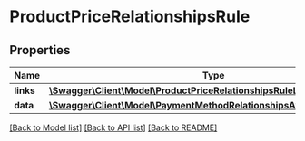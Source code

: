 # ProductPriceRelationshipsRule

## Properties
Name | Type | Description | Notes
------------ | ------------- | ------------- | -------------
**links** | [**\Swagger\Client\Model\ProductPriceRelationshipsRuleLinks**](ProductPriceRelationshipsRuleLinks.md) |  | [optional] 
**data** | [**\Swagger\Client\Model\PaymentMethodRelationshipsAvailabilityRuleData**](PaymentMethodRelationshipsAvailabilityRuleData.md) |  | [optional] 

[[Back to Model list]](../../README.md#documentation-for-models) [[Back to API list]](../../README.md#documentation-for-api-endpoints) [[Back to README]](../../README.md)

